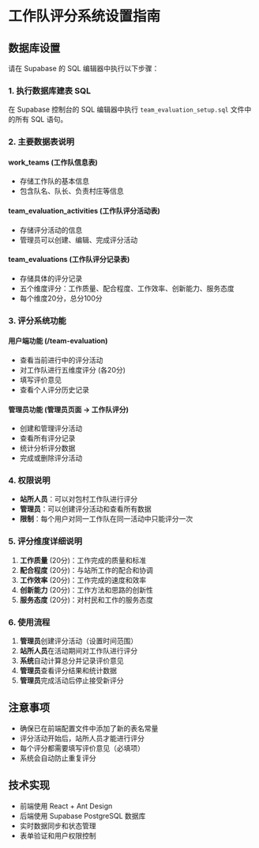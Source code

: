# 工作队评分系统设置指南

## 数据库设置

请在 Supabase 的 SQL 编辑器中执行以下步骤：

### 1. 执行数据库建表 SQL

在 Supabase 控制台的 SQL 编辑器中执行 `team_evaluation_setup.sql` 文件中的所有 SQL 语句。

### 2. 主要数据表说明

#### work_teams (工作队信息表)
- 存储工作队的基本信息
- 包含队名、队长、负责村庄等信息

#### team_evaluation_activities (工作队评分活动表)  
- 存储评分活动的信息
- 管理员可以创建、编辑、完成评分活动

#### team_evaluations (工作队评分记录表)
- 存储具体的评分记录
- 五个维度评分：工作质量、配合程度、工作效率、创新能力、服务态度
- 每个维度20分，总分100分

### 3. 评分系统功能

#### 用户端功能 (/team-evaluation)
- 查看当前进行中的评分活动
- 对工作队进行五维度评分 (各20分)
- 填写评价意见
- 查看个人评分历史记录

#### 管理员功能 (管理员页面 → 工作队评分)
- 创建和管理评分活动
- 查看所有评分记录
- 统计分析评分数据
- 完成或删除评分活动

### 4. 权限说明

- **站所人员**：可以对包村工作队进行评分
- **管理员**：可以创建评分活动和查看所有数据
- **限制**：每个用户对同一工作队在同一活动中只能评分一次

### 5. 评分维度详细说明

1. **工作质量** (20分)：工作完成的质量和标准
2. **配合程度** (20分)：与站所工作的配合和协调
3. **工作效率** (20分)：工作完成的速度和效率
4. **创新能力** (20分)：工作方法和思路的创新性
5. **服务态度** (20分)：对村民和工作的服务态度

### 6. 使用流程

1. **管理员**创建评分活动（设置时间范围）
2. **站所人员**在活动期间对工作队进行评分
3. **系统**自动计算总分并记录评价意见
4. **管理员**查看评分结果和统计数据
5. **管理员**完成活动后停止接受新评分

## 注意事项

- 确保已在前端配置文件中添加了新的表名常量
- 评分活动开始后，站所人员才能进行评分
- 每个评分都需要填写评价意见（必填项）
- 系统会自动防止重复评分

## 技术实现

- 前端使用 React + Ant Design
- 后端使用 Supabase PostgreSQL 数据库  
- 实时数据同步和状态管理
- 表单验证和用户权限控制
